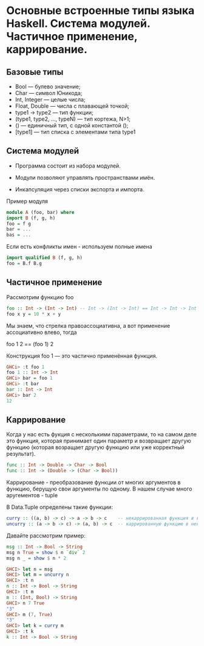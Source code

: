 # Основные встроенные типы языка Haskell. Система модулей. Частичное применение, каррирование.

## Базовые типы
* Bool — булево значение;
* Char — символ Юникода;
* Int, Integer — целые числа;
* Float, Double — числа с плавающей точкой;
* type1 -> type2 — тип функции;
* (type1, type2, ..., typeN) — тип кортежа, N>1;
* () — единичный тип, с одной константой ();
* [type1] — тип списка с элементами типа type1
## Система модулей

* Программа состоит из набора модулей.

* Модули позволяют управлять пространствами имён. 

* Инкапсуляция через списки экспорта и импорта.

Пример модуля

``` haskell
module A (foo, bar) where
import B (f, g, h)
foo = f g
bar = ...
bas = ...
```

Если есть конфликты имен - используем полные имена

``` haskell
import qualified B (f, g, h)
foo = B.f B.g
```

  

## Частичное применение

Рассмотрим функцию foo
``` haskell
foo :: Int -> (Int -> Int) -- Int -> (Int -> Int) == Int -> Int -> Int
foo x y = 10 * x + y
```
Мы знаем, что стрелка правоассоциативна, а вот применение ассоциативно влево, тогда

foo 1 2 == (foo 1) 2

Конструкция foo 1 — это частично применённая функция.

``` haskell
GHCi> :t foo 1
foo 1 :: Int -> Int
GHCi> bar = foo 1
GHCi> :t bar
bar :: Int -> Int
GHCi> bar 2
12
```




## Каррирование

Когда у нас есть фукция с несколькими параметрами, то на самом деле это функция, которая принимает один параметр и возвращает другую функцию (которая возращает другую функцию или уже корректный результат). 

``` haskell
func :: Int -> Double -> Char -> Bool
func :: Int -> (Double -> (Char -> Bool))
```

Каррирование - преобразование функции от многих аргументов в функцию, берущую свои аргументы по одному. В нашем случае много аругементов - tuple

В Data.Tuple определены такие функции:

``` haskell 
curry :: ((a, b) -> c) -> a -> b -> c    -- некаррированная функция в каррированную
uncurry :: (a -> b -> c) -> (a, b) -> c  -- каррированную функцию в некаррированную
```

Давайте рассмотрим пример:

``` HASKELL
msg :: Int -> Bool -> String
msg n True = show $ n `div` 2
msg n _ = show $ n * 2
```

``` haskell
GHCI> let n = msg
GHCI> let m = uncurry n
GHCI> :t n
n :: Int -> Bool -> String
GHCI> :t m
m :: (Int, Bool) -> String
GHCI> n 7 True
"3"
GHCI> m (7, True)
"3"
GHCI> let k = curry m
GHCI> :t k
k :: Int -> Bool -> String
```